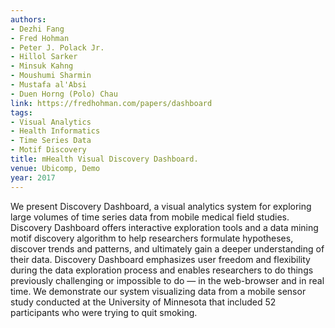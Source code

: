 ```yaml
---
authors:
- Dezhi Fang
- Fred Hohman
- Peter J. Polack Jr.
- Hillol Sarker
- Minsuk Kahng
- Moushumi Sharmin
- Mustafa al'Absi
- Duen Horng (Polo) Chau
link: https://fredhohman.com/papers/dashboard
tags:
- Visual Analytics
- Health Informatics
- Time Series Data
- Motif Discovery
title: mHealth Visual Discovery Dashboard.
venue: Ubicomp, Demo
year: 2017
---
```

We present Discovery Dashboard, a visual analytics system for exploring large volumes of time series data from mobile medical field studies. Discovery Dashboard offers interactive exploration tools and a data mining motif discovery algorithm to help researchers formulate hypotheses, discover trends and patterns, and ultimately gain a deeper understanding of their data. Discovery Dashboard emphasizes user freedom and flexibility during the data exploration process and enables researchers to do things previously challenging or impossible to do — in the web-browser and in real time. We demonstrate our system visualizing data from a mobile sensor study conducted at the University of Minnesota that included 52 participants who were trying to quit smoking.
